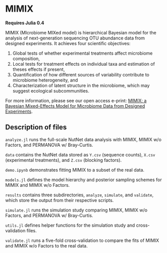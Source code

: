 # MIMIX

**Requires Julia 0.4**

MIMIX (MIcrobiome MIXed model) is hierarchical Bayesian model for the analysis of next-generation sequencing OTU abundance data from designed experiments. 
It achieves four scientific objectives:

1. Global tests of whether experimental treatments affect microbiome composition, 
2. Local tests for treatment effects on individual taxa and estimation of theses effects if present,
3. Quantification of how different sources of variability contribute to microbiome heterogeneity, and
4. Characterization of latent structure in the microbiome, which may suggest ecological subcommunities.

For more information, please see our open access e-print: [MIMIX: a Bayesian Mixed-Effects Model for Microbiome Data from Designed Experiments](https://arxiv.org/abs/1703.07747).

## Description of files

`analyze.jl` runs the full-scale NutNet data analysis with MIMIX, MIMIX w/o Factors, and PERMANOVA w/ Bray-Curtis.

`data` contains the NutNet data stored as `Y.csv` (sequence counts), `X.csv` (experimental treatments), and `Z.csv` (blocking factors).

`demo.ipynb` demonstrates fitting MIMIX to a subset of the real data.

`models.jl` defines the model hierarchy and posterior sampling schemes for MIMIX and MIMIX w/o Factors.

`results` contains three subdirectories, `analyze`, `simulate`, and `validate`, which store the output from their respective scripts.

`simulate.jl` runs the simulation study comparing MIMIX, MIMIX w/o Factors, and PERMANOVA w/ Bray-Curtis.

`utils.jl` defines helper functions for the simulation study and cross-validation files.

`validate.jl` runs a five-fold cross-validation to compare the fits of MIMIX and MIMIX w/o Factors to the real data.
